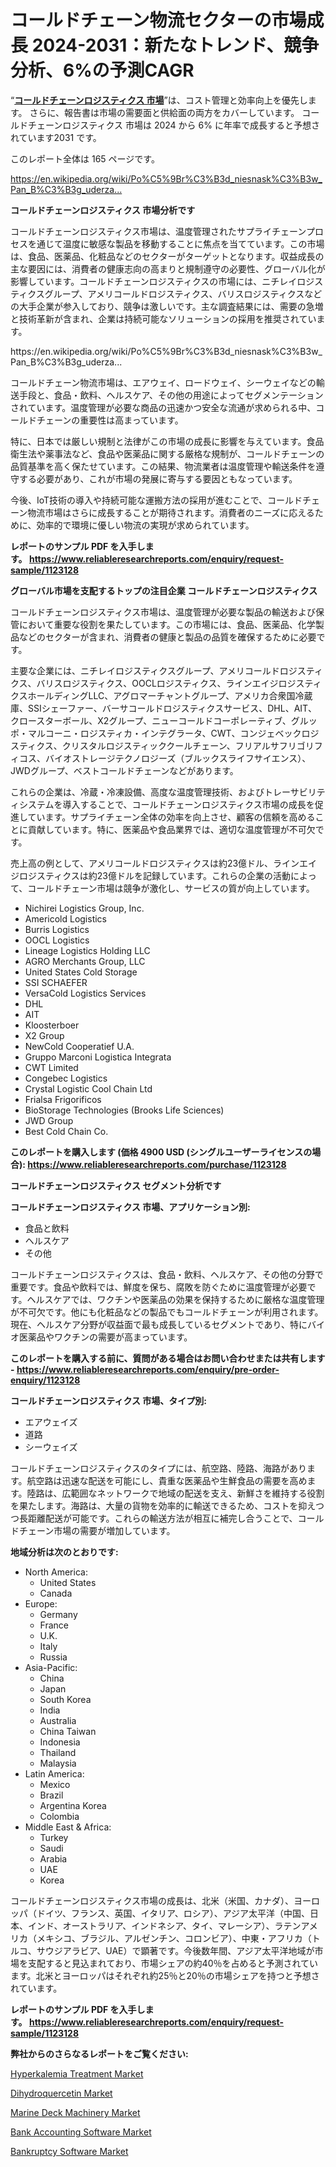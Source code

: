 <p><h1>コールドチェーン物流セクターの市場成長 2024-2031：新たなトレンド、競争分析、6%の予測CAGR</h1></p><p>&ldquo;<strong><a href="https://www.reliableresearchreports.com/cold-chain-logistics-r1123128?utm_campaign=110&utm_medium=9&utm_source=Github&utm_content=ia&utm_term=22112024&utm_id=cold-chain-logistics">コールドチェーンロジスティクス 市場</a></strong>&rdquo;は、コスト管理と効率向上を優先します。 さらに、報告書は市場の需要面と供給面の両方をカバーしています。 コールドチェーンロジスティクス 市場は 2024 から 6% に年率で成長すると予想されています2031 です。</p>
<p>このレポート全体は 165 ページです。</p>
<p><a href="https://en.wikipedia.org/wiki/Po%C5%9Br%C3%B3d_niesnask%C3%B3w_Pan_B%C3%B3g_uderza...?utm_campaign=110&utm_medium=9&utm_source=Github&utm_content=ia&utm_term=22112024&utm_id=cold-chain-logistics">https://en.wikipedia.org/wiki/Po%C5%9Br%C3%B3d_niesnask%C3%B3w_Pan_B%C3%B3g_uderza...</a></p>
<p><strong>コールドチェーンロジスティクス 市場分析です</strong></p>
<p><p>コールドチェーンロジスティクス市場は、温度管理されたサプライチェーンプロセスを通じて温度に敏感な製品を移動することに焦点を当てています。この市場は、食品、医薬品、化粧品などのセクターがターゲットとなります。収益成長の主な要因には、消費者の健康志向の高まりと規制遵守の必要性、グローバル化が影響しています。コールドチェーンロジスティクスの市場には、ニチレイロジスティクスグループ、アメリコールドロジスティクス、バリスロジスティクスなどの大手企業が参入しており、競争は激しいです。主な調査結果には、需要の急増と技術革新が含まれ、企業は持続可能なソリューションの採用を推奨されています。</p></p>
<p>https://en.wikipedia.org/wiki/Po%C5%9Br%C3%B3d_niesnask%C3%B3w_Pan_B%C3%B3g_uderza...</p>
<p><p>コールドチェーン物流市場は、エアウェイ、ロードウェイ、シーウェイなどの輸送手段と、食品・飲料、ヘルスケア、その他の用途によってセグメンテーションされています。温度管理が必要な商品の迅速かつ安全な流通が求められる中、コールドチェーンの重要性は高まっています。</p><p>特に、日本では厳しい規制と法律がこの市場の成長に影響を与えています。食品衛生法や薬事法など、食品や医薬品に関する厳格な規制が、コールドチェーンの品質基準を高く保たせています。この結果、物流業者は温度管理や輸送条件を遵守する必要があり、これが市場の発展に寄与する要因ともなっています。</p><p>今後、IoT技術の導入や持続可能な運搬方法の採用が進むことで、コールドチェーン物流市場はさらに成長することが期待されます。消費者のニーズに応えるために、効率的で環境に優しい物流の実現が求められています。</p></p>
<p><strong>レポートのサンプル PDF を入手します。&nbsp;<a href="https://www.reliableresearchreports.com/enquiry/request-sample/1123128?utm_campaign=110&utm_medium=9&utm_source=Github&utm_content=ia&utm_term=22112024&utm_id=cold-chain-logistics">https://www.reliableresearchreports.com/enquiry/request-sample/1123128</a></strong></p>
<p><strong>グローバル市場を支配するトップの注目企業 コールドチェーンロジスティクス</strong></p>
<p><p>コールドチェーンロジスティクス市場は、温度管理が必要な製品の輸送および保管において重要な役割を果たしています。この市場には、食品、医薬品、化学製品などのセクターが含まれ、消費者の健康と製品の品質を確保するために必要です。</p><p>主要な企業には、ニチレイロジスティクスグループ、アメリコールドロジスティクス、バリスロジスティクス、OOCLロジスティクス、ラインエイジロジスティクスホールディングLLC、アグロマーチャントグループ、アメリカ合衆国冷蔵庫、SSIシェーファー、バーサコールドロジスティクスサービス、DHL、AIT、クロースターボール、X2グループ、ニューコールドコーポレーティブ、グルッポ・マルコーニ・ロジスティカ・インテグラータ、CWT、コンジェベックロジスティクス、クリスタルロジスティッククールチェーン、フリアルサフリゴリフィコス、バイオストレージテクノロジーズ（ブルックスライフサイエンス）、JWDグループ、ベストコールドチェーンなどがあります。</p><p>これらの企業は、冷蔵・冷凍設備、高度な温度管理技術、およびトレーサビリティシステムを導入することで、コールドチェーンロジスティクス市場の成長を促進しています。サプライチェーン全体の効率を向上させ、顧客の信頼を高めることに貢献しています。特に、医薬品や食品業界では、適切な温度管理が不可欠です。</p><p>売上高の例として、アメリコールドロジスティクスは約23億ドル、ラインエイジロジスティクスは約23億ドルを記録しています。これらの企業の活動によって、コールドチェーン市場は競争が激化し、サービスの質が向上しています。</p></p>
<p><ul><li>Nichirei Logistics Group, Inc.</li><li>Americold Logistics</li><li>Burris Logistics</li><li>OOCL Logistics</li><li>Lineage Logistics Holding LLC</li><li>AGRO Merchants Group, LLC</li><li>United States Cold Storage</li><li>SSI SCHAEFER</li><li>VersaCold Logistics Services</li><li>DHL</li><li>AIT</li><li>Kloosterboer</li><li>X2 Group</li><li>NewCold Cooperatief U.A.</li><li>Gruppo Marconi Logistica Integrata</li><li>CWT Limited</li><li>Congebec Logistics</li><li>Crystal Logistic Cool Chain Ltd</li><li>Frialsa Frigorificos</li><li>BioStorage Technologies (Brooks Life Sciences)</li><li>JWD Group</li><li>Best Cold Chain Co.</li></ul></p>
<p><strong>このレポートを購入します (価格 4900 USD (シングルユーザーライセンスの場合):&nbsp;<a href="https://www.reliableresearchreports.com/purchase/1123128?utm_campaign=110&utm_medium=9&utm_source=Github&utm_content=ia&utm_term=22112024&utm_id=cold-chain-logistics">https://www.reliableresearchreports.com/purchase/1123128</a></strong></p>
<p><strong>コールドチェーンロジスティクス セグメント分析です</strong></p>
<p><strong>コールドチェーンロジスティクス 市場、アプリケーション別:</strong></p>
<p><ul><li>食品と飲料</li><li>ヘルスケア</li><li>その他</li></ul></p>
<p><p>コールドチェーンロジスティクスは、食品・飲料、ヘルスケア、その他の分野で重要です。食品や飲料では、鮮度を保ち、腐敗を防ぐために温度管理が必要です。ヘルスケアでは、ワクチンや医薬品の効果を保持するために厳格な温度管理が不可欠です。他にも化粧品などの製品でもコールドチェーンが利用されます。現在、ヘルスケア分野が収益面で最も成長しているセグメントであり、特にバイオ医薬品やワクチンの需要が高まっています。</p></p>
<p><strong>このレポートを購入する前に、質問がある場合はお問い合わせまたは共有します - <a href="https://www.reliableresearchreports.com/enquiry/pre-order-enquiry/1123128?utm_campaign=110&utm_medium=9&utm_source=Github&utm_content=ia&utm_term=22112024&utm_id=cold-chain-logistics">https://www.reliableresearchreports.com/enquiry/pre-order-enquiry/1123128</a></strong></p>
<p><strong>コールドチェーンロジスティクス 市場、タイプ別:</strong></p>
<p><ul><li>エアウェイズ</li><li>道路</li><li>シーウェイズ</li></ul></p>
<p><p>コールドチェーンロジスティクスのタイプには、航空路、陸路、海路があります。航空路は迅速な配送を可能にし、貴重な医薬品や生鮮食品の需要を高めます。陸路は、広範囲なネットワークで地域の配送を支え、新鮮さを維持する役割を果たします。海路は、大量の貨物を効率的に輸送できるため、コストを抑えつつ長距離配送が可能です。これらの輸送方法が相互に補完し合うことで、コールドチェーン市場の需要が増加しています。</p></p>
<p><strong>地域分析は次のとおりです:</strong></p>
<p><ul>
    <li>
        North America:
        <ul>
            <li>United States</li>
            <li>Canada</li>
        </ul>
    </li>
    <li>
        Europe:
        <ul>
            <li>Germany</li>
            <li>France</li>
            <li>U.K.</li>
            <li>Italy</li>
            <li>Russia</li>
        </ul>
    </li>
    <li>
        Asia-Pacific:
        <ul>
            <li>China</li>
            <li>Japan</li>
            <li>South Korea</li>
            <li>India</li>
            <li>Australia</li>
            <li>China Taiwan</li>
            <li>Indonesia</li>
            <li>Thailand</li>
            <li>Malaysia</li>
        </ul>
    </li>
    <li>
        Latin America:
        <ul>
            <li>Mexico</li>
            <li>Brazil</li>
            <li>Argentina Korea</li>
            <li>Colombia</li>
        </ul>
    </li>
    <li>
        Middle East & Africa:
        <ul>
            <li>Turkey</li>
            <li>Saudi</li>
            <li>Arabia</li>
            <li>UAE</li>
            <li>Korea</li>
        </ul>
    </li>
    </ul></p>
<p><p>コールドチェーンロジスティクス市場の成長は、北米（米国、カナダ）、ヨーロッパ（ドイツ、フランス、英国、イタリア、ロシア）、アジア太平洋（中国、日本、インド、オーストラリア、インドネシア、タイ、マレーシア）、ラテンアメリカ（メキシコ、ブラジル、アルゼンチン、コロンビア）、中東・アフリカ（トルコ、サウジアラビア、UAE）で顕著です。今後数年間、アジア太平洋地域が市場を支配すると見込まれており、市場シェアの約40％を占めると予測されています。北米とヨーロッパはそれぞれ約25％と20％の市場シェアを持つと予想されています。</p></p>
<p><strong>レポートのサンプル PDF を入手します。&nbsp;<a href="https://www.reliableresearchreports.com/enquiry/request-sample/1123128?utm_campaign=110&utm_medium=9&utm_source=Github&utm_content=ia&utm_term=22112024&utm_id=cold-chain-logistics">https://www.reliableresearchreports.com/enquiry/request-sample/1123128</a></strong></p>
<p><strong></strong></p>
<p><strong></strong></p>
<p><strong>弊社からのさらなるレポートをご覧ください:</strong></p>
<p><p><a href="https://issuu.com/reportprime-2/docs/hyperkalemia-treatment-market-size-_299119896bb422?utm_campaign=110&utm_medium=9&utm_source=Github&utm_content=ia&utm_term=22112024&utm_id=cold-chain-logistics">Hyperkalemia Treatment Market</a></p><p><a href="https://issuu.com/reportprime-2/docs/dihydroquercetin-market-size-2030.p_3c4c724e9b917d?utm_campaign=110&utm_medium=9&utm_source=Github&utm_content=ia&utm_term=22112024&utm_id=cold-chain-logistics">Dihydroquercetin Market</a></p><p><a href="https://github.com/prosalinda88/Market-Research-Report-List-6/blob/main/marine-deck-machinery-market.md?utm_campaign=110&utm_medium=9&utm_source=Github&utm_content=ia&utm_term=22112024&utm_id=cold-chain-logistics">Marine Deck Machinery Market</a></p><p><a href="https://www.linkedin.com/pulse/impressive-growth-bank-accounting-software-market-cagr-s7m4e?utm_campaign=110&utm_medium=9&utm_source=Github&utm_content=ia&utm_term=22112024&utm_id=cold-chain-logistics">Bank Accounting Software Market</a></p><p><a href="https://www.linkedin.com/pulse/projecting-growth-bankruptcy-software-market-insights-l1i0e?utm_campaign=110&utm_medium=9&utm_source=Github&utm_content=ia&utm_term=22112024&utm_id=cold-chain-logistics">Bankruptcy Software Market</a></p></p>